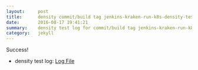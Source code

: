 ```yaml
---
layout:     post
title:      density commit/build tag jenkins-kraken-run-k8s-density-tests-123-30
date:       2016-08-17 19:41:21
summary:    density test log for commit/build tag jenkins-kraken-run-k8s-density-tests-123-30.
category:   jekyll
---
```


Success!

- density test log: [Log File](http://s3-us-west-2.amazonaws.com/kraken-e2e-logs/density/jenkins-kraken-run-k8s-density-tests-123-30/build-log.txt)
